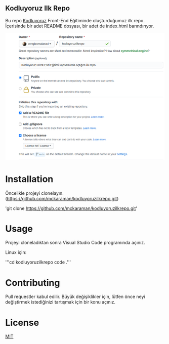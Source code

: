 ## Kodluyoruz Ilk Repo

Bu repo [Kodluyoruz](https://www.kodluyoruz.org/) Front-End Eğitiminde oluşturduğumuz ilk repo. İçerisinde bir adet README dosyası, bir adet de index.html barındırıyor.

![](https://github.com/Kodluyoruz/taskforce/raw/main/git/odev1/figures/github.png)

# Installation

Öncelikle projeyi clonelayın. (https://github.com/mckaraman/kodluyoruzilkrepo.git)

'git clone https://github.com/mckaraman/kodluyoruzilkrepo.git'

# Usage

Projeyi cloneladıktan sonra Visual Studio Code programında açınız.

Linux için:

'''cd kodluyoruzilkrepo
code .'''

# Contributing

Pull requestler kabul edilir. Büyük değişiklikler için, lütfen önce neyi değiştirmek istediğinizi tartışmak için bir konu açınız.

# License

[MIT](https://choosealicense.com/licenses/mit/)

